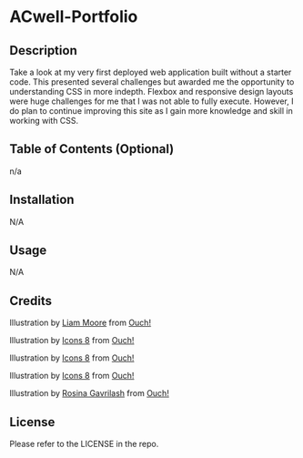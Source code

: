 # ACwell-Portfolio

## Description

Take a look at my very first deployed web application built without a starter code. This presented several challenges but awarded me the opportunity to understanding CSS in more indepth. Flexbox and responsive design layouts were huge challenges for me that I was not able to fully execute. However, I do plan to continue improving this site as I gain more knowledge and skill in working with CSS. 

## Table of Contents (Optional)
n/a

## Installation

N/A

## Usage

N/A

## Credits

Illustration by <a href="https://icons8.com/illustrations/author/GrbQqWBEhaDS">Liam Moore</a> from <a href="https://icons8.com/illustrations">Ouch!</a>

Illustration by <a href="https://icons8.com/illustrations/author/zD2oqC8lLBBA">Icons 8</a> from <a href="https://icons8.com/illustrations">Ouch!</a>

Illustration by <a href="https://icons8.com/illustrations/author/zD2oqC8lLBBA">Icons 8</a> from <a href="https://icons8.com/illustrations">Ouch!</a>

Illustration by <a href="https://icons8.com/illustrations/author/zD2oqC8lLBBA">Icons 8</a> from <a href="https://icons8.com/illustrations">Ouch!</a>

Illustration by <a href="https://icons8.com/illustrations/author/HxMFjfKZdNq2">Rosina Gavrilash</a> from <a href="https://icons8.com/illustrations">Ouch!</a>

## License

Please refer to the LICENSE in the repo.



